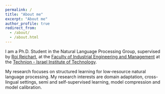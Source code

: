 ```yaml
---
permalink: /
title: "About me"
excerpt: "About me"
author_profile: true
redirect_from: 
  - /about/
  - /about.html
---
```


I am a Ph.D. Student in the Natural Language Processing Group, supervised by <a href = "https://ie.technion.ac.il/~roiri/">Roi Reichart</a>, at the <a href = "http://ie.technion.ac.il">Faculty of Industrial Engineering and Management</a> at the <a href = "http://www.technion.ac.il">Technion - Israel Institute of Technology</a>. 

My research focuses on structured learning for low-resource natural language processing. My research interests are domain adaptation, cross-lingual settings, semi and self-supervised learning, model compression and model calibration.

